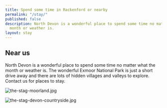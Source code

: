 ```yaml
---
title: Spend some time in Rackenford or nearby
permalink: "/stay/"
published: false
description: North Devon is a wonderful place to spend some time no matter what the
  month or weather is.
layout: stay
---
```


## Near us

North Devon is a wonderful place to spend some time no matter what the month or weather is. The wonderful Exmoor National Park is just a short drive away and there are lots of hidden villages and valleys to explore. Contact us for places to stay.

![the-stag-moorland.jpg](/uploads/the-stag-moorland.jpg)

![the-stag-devon-countryside.jpg](/uploads/the-stag-devon-countryside.jpg)
